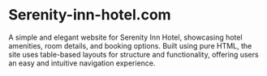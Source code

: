 # Serenity-inn-hotel.com
A simple and elegant website for Serenity Inn Hotel, showcasing hotel amenities, room details, and booking options. Built using pure HTML, the site uses table-based layouts for structure and functionality, offering users an easy and intuitive navigation experience.
